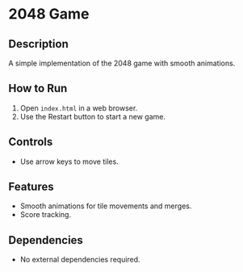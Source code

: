 # 2048 Game

## Description
A simple implementation of the 2048 game with smooth animations.

## How to Run
1. Open `index.html` in a web browser.
2. Use the Restart button to start a new game.

## Controls
- Use arrow keys to move tiles.

## Features
- Smooth animations for tile movements and merges.
- Score tracking.

## Dependencies
- No external dependencies required.
